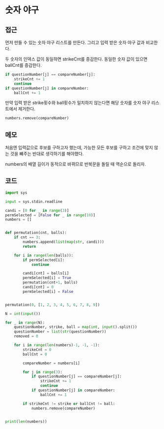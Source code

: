 # 숫자 야구

## 접근 
먼저 만들 수 있는 숫자 야구 리스트를 만든다. 그리고 입력 받은 숫자 야구 값과 비교한다. 

두 숫자의 인덱스 값이 동일하면 strikeCnt를 증감한다. 동일한 숫자 값이 있으면 ballCnt를 증감한다. 
```python
if questionNumber[j] == compareNumber[j]:
    strikeCnt += 1
    continue
if questionNumber[j] in compareNumber:
    ballCnt += 1
```

만약 입력 받은 strike횟수와 ball횟수가 일치하지 않는다면 해당 숫자를 숫자 야구 리스트에서 제거한다.
```python
numbers.remove(compareNumber)
```

## 메모
처음엔 입력값으로 후보를 구하고자 했는데, 가능한 모든 후보를 구하고 조건에 맞지 않는 것을 뺴주는 반대로 생각하기를 해야했다. 

numbers의 배열 길이가 동적으로 바뀌므로 반복문을 돌릴 때 역순으로 돌리자.


## 코드
```python
import sys

input = sys.stdin.readline

candi = [0 for _ in range(3)]
permSelected = [False for _ in range(10)]
numbers = []


def permutation(cnt, balls):
    if cnt == 3:
        numbers.append(list(map(str, candi)))
        return

    for i in range(len(balls)):
        if permSelected[i]:
            continue

        candi[cnt] = balls[i]
        permSelected[i] = True
        permutation(cnt+1, balls)
        candi[cnt] = 0
        permSelected[i] = False


permutation(0, [1, 2, 3, 4, 5, 6, 7, 8, 9])

N = int(input())

for _ in range(N):
    questionNumber, strike, ball = map(int, input().split())
    questionNumber = list(str(questionNumber))
    removed = 0

    for i in range(len(numbers)-1, -1, -1):
        strikeCnt = 0
        ballCnt = 0

        compareNumber = numbers[i]

        for j in range(3):
            if questionNumber[j] == compareNumber[j]:
                strikeCnt += 1
                continue
            if questionNumber[j] in compareNumber:
                ballCnt += 1

        if strikeCnt != strike or ballCnt != ball:
            numbers.remove(compareNumber)


print(len(numbers))

```